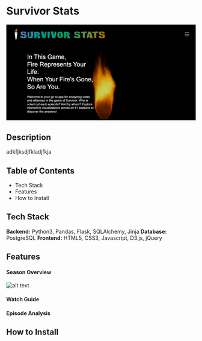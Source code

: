 # Survivor Stats

![alt text](/static/images/readme/homepage.png)

## Description
adkfjksdjfkladjfkja

## Table of Contents
 - Tech Stack
 - Features
 - How to Install

## Tech Stack
**Backend:** Python3, Pandas, Flask, SQLAlchemy, Jinja 
**Database:** PostgreSQL
**Frontend:** HTML5, CSS3, Javascript, D3.js, jQuery

## Features

#### Season Overview

![alt text](/static/images/readme/season-overview.gif)


#### Watch Guide
#### Episode Analysis

## How to Install